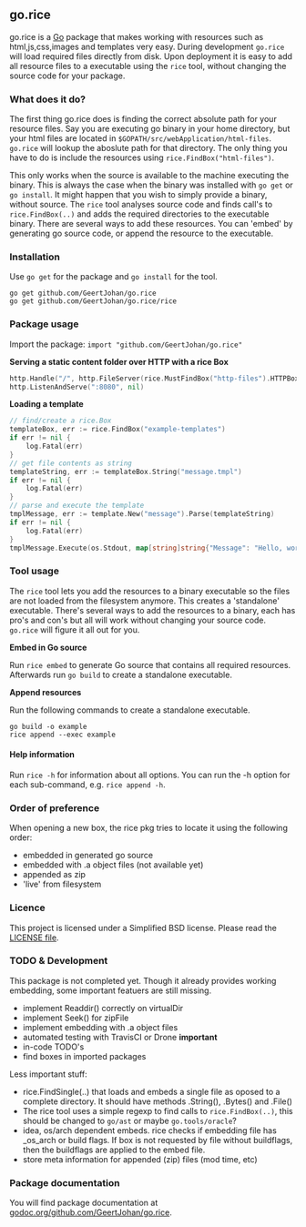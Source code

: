 ## go.rice

go.rice is a [Go](http://golang.org) package that makes working with resources such as html,js,css,images and templates very easy. During development `go.rice` will load required files directly from disk. Upon deployment it is easy to add all resource files to a executable using the `rice` tool, without changing the source code for your package.

### What does it do?
The first thing go.rice does is finding the correct absolute path for your resource files. Say you are executing go binary in your home directory, but your html files are located in `$GOPATH/src/webApplication/html-files`. `go.rice` will lookup the aboslute path for that directory. The only thing you have to do is include the resources using `rice.FindBox("html-files")`.

This only works when the source is available to the machine executing the binary. This is always the case when the binary was installed with `go get` or `go install`. It might happen that you wish to simply provide a binary, without source. The `rice` tool analyses source code and finds call's to `rice.FindBox(..)` and adds the required directories to the executable binary. There are several ways to add these resources. You can 'embed' by generating go source code, or append the resource to the executable.

### Installation

Use `go get` for the package and `go install` for the tool.
```
go get github.com/GeertJohan/go.rice
go get github.com/GeertJohan/go.rice/rice
```

### Package usage

Import the package: `import "github.com/GeertJohan/go.rice"`

**Serving a static content folder over HTTP with a rice Box**
```go
http.Handle("/", http.FileServer(rice.MustFindBox("http-files").HTTPBox()))
http.ListenAndServe(":8080", nil)
```

**Loading a template**
```go
// find/create a rice.Box
templateBox, err := rice.FindBox("example-templates")
if err != nil {
	log.Fatal(err)
}
// get file contents as string
templateString, err := templateBox.String("message.tmpl")
if err != nil {
	log.Fatal(err)
}
// parse and execute the template
tmplMessage, err := template.New("message").Parse(templateString)
if err != nil {
	log.Fatal(err)
}
tmplMessage.Execute(os.Stdout, map[string]string{"Message": "Hello, world!"})

```

### Tool usage
The `rice` tool lets you add the resources to a binary executable so the files are not loaded from the filesystem anymore. This creates a 'standalone' executable. There's several ways to add the resources to a binary, each has pro's and con's but all will work without changing your source code. `go.rice` will figure it all out for you.

**Embed in Go source**

Run `rice embed` to generate Go source that contains all required resources. Afterwards run `go build` to create a standalone executable.

**Append resources**

Run the following commands to create a standalone executable.
```
go build -o example
rice append --exec example
```

#### Help information
Run `rice -h` for information about all options.
You can run the -h option for each sub-command, e.g. `rice append -h`.

### Order of preference
When opening a new box, the rice pkg tries to locate it using the following order:

 - embedded in generated go source
 - embedded with .a object files (not available yet)
 - appended as zip
 - 'live' from filesystem


### Licence
This project is licensed under a Simplified BSD license. Please read the [LICENSE file][license].


### TODO & Development
This package is not completed yet. Though it already provides working embedding, some important featuers are still missing.
 - implement Readdir() correctly on virtualDir
 - implement Seek() for zipFile
 - implement embedding with .a object files
 - automated testing with TravisCI or Drone **important**
 - in-code TODO's
 - find boxes in imported packages

Less important stuff:
 - rice.FindSingle(..) that loads and embeds a single file as oposed to a complete directory. It should have methods .String(), .Bytes() and .File()
 - The rice tool uses a simple regexp to find calls to `rice.FindBox(..)`, this should be changed to `go/ast` or maybe `go.tools/oracle`?
 - idea, os/arch dependent embeds. rice checks if embedding file has _os_arch or build flags. If box is not requested by file without buildflags, then the buildflags are applied to the embed file.
 - store meta information for appended (zip) files (mod time, etc)

### Package documentation

You will find package documentation at [godoc.org/github.com/GeertJohan/go.rice][godoc].


 [license]: https://github.com/GeertJohan/go.rice/blob/master/LICENSE
 [godoc]: http://godoc.org/github.com/GeertJohan/go.rice
 
